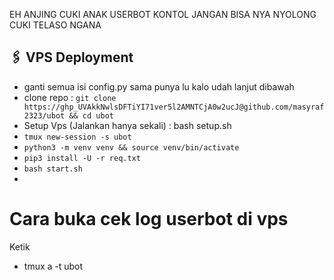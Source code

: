EH ANJING CUKI ANAK USERBOT KONTOL JANGAN BISA NYA NYOLONG CUKI TELASO NGANA

## 🖇 VPS Deployment
- ganti semua isi config.py sama punya lu kalo udah lanjut dibawah
- clone repo : ```git clone https://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@github.com/masyraf2323/ubot && cd ubot```
- Setup Vps (Jalankan hanya sekali) : bash setup.sh
- ```tmux new-session -s ubot```
- ```python3 -m venv venv && source venv/bin/activate```
- ```pip3 install -U -r req.txt```
- ```bash start.sh```
- 

# Cara buka cek log userbot di vps
Ketik 
- tmux a -t ubot
